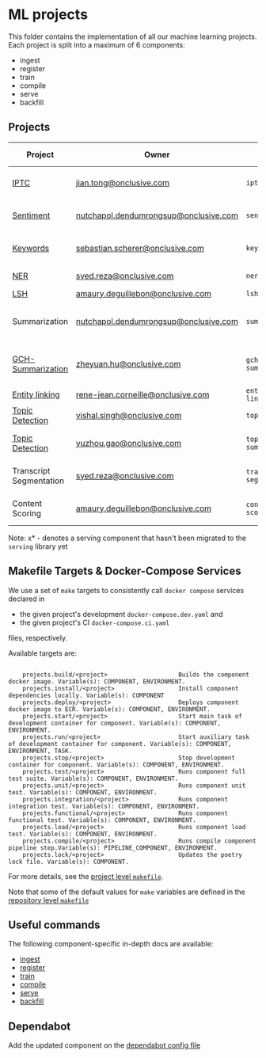 # ML projects

This folder contains the implementation of all our machine learning projects. Each project is split
 into a maximum of 6 components:

- ingest
- register
- train
- compile
- serve
- backfill

## Projects


| Project                                                                                                   | Owner                                     | `ml-mesh` project         | Description                                   | Data Type | Ingest | Register | Train | Compile | Serve   | Backfill |
|-----------------------------------------------------------------------------------------------------------|-------------------------------------------|---------------------------|-----------------------------------------------| --------- | ------ | -------- | ----- | ------- |---------| -------- |
| [IPTC](https://onclusive.atlassian.net/wiki/spaces/ML/pages/3192815811/IPTC)                              | <jian.tong@onclusive.com>                 | `iptc`                    | Document topic classification                 | Text      | x      | x        |   x   |    x    | x       |          |
| [Sentiment](https://onclusive.atlassian.net/wiki/spaces/ML/pages/3192815818/Sentiment)                    | <nutchapol.dendumrongsup@onclusive.com>   | `sentiment`               | Document Sentiment classification             | Text      |        |          |   x   |    x    | x       | x        |
| [Keywords](https://onclusive.atlassian.net/wiki/spaces/ML/pages/3208904707/Keybert)                       | <sebastian.scherer@onclusive.com>         | `keywords`                | Keyword extractions from text                 | Text      |        |          |   x   |    x    | x       |          |
| [NER](https://onclusive.atlassian.net/wiki/spaces/ML/pages/3192652408/Entity)                             | <syed.reza@onclusive.com>                 | `ner`                     | Named Entity Recognition                      | Text      |        |          |   x   |    x    | x       | x        |
| [LSH](https://onclusive.atlassian.net/wiki/spaces/ML/pages/3357573656/Syndicate+Detection)                | <amaury.deguillebon@onclusive.com>        | `lsh`                     | LSH                                           | Text      |        |          |  n/a  |   n/a   | x       | x        |
| Summarization                                                                                             | <nutchapol.dendumrongsup@onclusive.com>   | `summarization`           | Summarization for Analyst with OpenAI's GPT   | Text      |        |          |       |         | x*      |          |
| [GCH-Summarization](https://onclusive.atlassian.net/wiki/spaces/ML/pages/3192652415/Summarization)        | <zheyuan.hu@onclusive.com>                | `gch-summarization`       | Summarization for GCH with Pretrained Models  | Text      |        |          |   x   |   n/a   | x*      | x        |
| [Entity linking](https://onclusive.atlassian.net/wiki/spaces/ML/pages/3192815790/Entity+Linking)          | <rene-jean.corneille@onclusive.com>       | `entity-linking`          | Entity linking                                | Text      | x      |          |   x   |         | x*      | x        |
| [Topic Detection](https://onclusive.atlassian.net/wiki/spaces/ML/pages/3357311714/Topic+Trend+Detection)  | <vishal.singh@onclusive.com>              | `topic`                   | In-house topic extraction                     | Text      |        |   x      |   x   |         | x       | x        |
| [Topic Detection](https://onclusive.atlassian.net/wiki/spaces/ML/pages/3357311714/Topic+Trend+Detection)  | <yuzhou.gao@onclusive.com>                | `topic-summarization`     | Topic Detection with OpenAI's GPT             | Text      |        |          |       |         | x       | x        |
| Transcript Segmentation                                                                                   | <syed.reza@onclusive.com>                 | `transcript-segmentation` | Transcript Segmentation with GPT              |           |        |          |       |         | x       |          |
| Content Scoring                                                                                           | <amaury.deguillebon@onclusive.com>        | `content-scoring`         | Content Scoring with GPT                      |           |        |          |   x   |    x    | x       |          |


Note: x* - denotes a serving component that hasn't been migrated to the `serving` library yet

## Makefile Targets & Docker-Compose Services

We use a set of `make` targets to consistently call `docker compose` services declared in
- the given project's development `docker-compose.dev.yaml` and
- the given project's CI `docker-compose.ci.yaml`

files, respectively.

Available targets are:

```text

    projects.build/<project>                    Builds the component docker image. Variable(s): COMPONENT, ENVIRONMENT.
    projects.install/<project>                  Install component dependencies locally. Variable(s): COMPONENT
    projects.deploy/<project>                   Deploys component docker image to ECR. Variable(s): COMPONENT, ENVIRONMENT.
    projects.start/<project>                    Start main task of development container for component. Variable(s): COMPONENT, ENVIRONMENT.
    projects.run/<project>                      Start auxiliary task of development container for component. Variable(s): COMPONENT, ENVIRONMENT, TASK.
    projects.stop/<project>                     Stop development container for component. Variable(s): COMPONENT, ENVIRONMENT.
    projects.test/<project>                     Runs component full test suite. Variable(s): COMPONENT, ENVIRONMENT.
    projects.unit/<project>                     Runs component unit test. Variable(s): COMPONENT, ENVIRONMENT.
    projects.integration/<project>              Runs component integration test. Variable(s): COMPONENT, ENVIRONMENT.
    projects.functional/<project>               Runs component functional test. Variable(s): COMPONENT, ENVIRONMENT.
    projects.load/<project>                     Runs component load test. Variable(s): COMPONENT, ENVIRONMENT.
    projects.compile/<project>                  Runs compile component pipeline step.Variable(s): PIPELINE_COMPONENT, ENVIRONMENT.
    projects.lock/<project>                     Updates the poetry lock file. Variable(s): COMPONENT.

```

For more details, see the [project level `makefile`](./makefile.mk).

Note that some of the default values for `make` variables are defined in the
[repository level `makefile`](../Makefile)

## Useful commands

The following component-specific in-depth docs are available:
- [ingest](../docs/00_ingest.md)
- [register](../docs/01_register.md)
- [train](../docs/02_train.md)
- [compile](../docs/03_compile.md)
- [serve](../docs/04_serve.md)
- [backfill](../docs/05_backfill.md)

## Dependabot

Add the updated component on the [dependabot config file](./../.github/dependabot.yaml)
